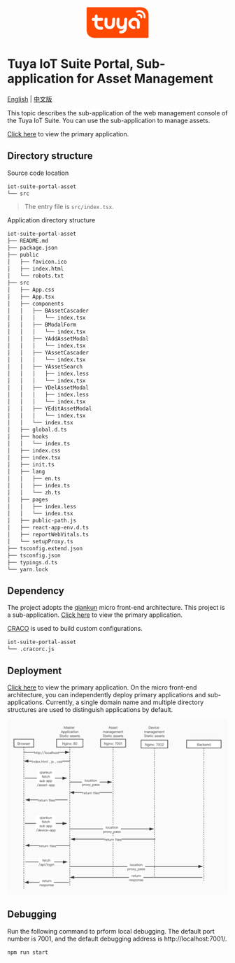 <center><p align="center"><img src="./tuya_logo.png" width="28%" height="28%" /></p></center>

Tuya IoT Suite Portal, Sub-application for Asset Management
===

[English](README.md) | [中文版](README_zh.md)

This topic describes the sub-application of the web management console of the Tuya IoT Suite.
You can use the sub-application to manage assets.

[Click here](https://github.com/tuya/iot-suite-portal) to view the primary application.

## Directory structure

Source code location
```
iot-suite-portal-asset
└── src
```

> The entry file is `src/index.tsx`.

Application directory structure
```
iot-suite-portal-asset
├── README.md
├── package.json
├── public
│   ├── favicon.ico
│   ├── index.html
│   └── robots.txt
├── src
│   ├── App.css
│   ├── App.tsx
│   ├── components
│   │   ├── BAssetCascader
│   │   │   └── index.tsx
│   │   ├── BModalForm
│   │   │   └── index.tsx
│   │   ├── YAddAssetModal
│   │   │   └── index.tsx
│   │   ├── YAssetCascader
│   │   │   └── index.tsx
│   │   ├── YAssetSearch
│   │   │   ├── index.less
│   │   │   └── index.tsx
│   │   ├── YDelAssetModal
│   │   │   ├── index.less
│   │   │   └── index.tsx
│   │   ├── YEditAssetModal
│   │   │   └── index.tsx
│   │   └── index.tsx
│   ├── global.d.ts
│   ├── hooks
│   │   └── index.ts
│   ├── index.css
│   ├── index.tsx
│   ├── init.ts
│   ├── lang
│   │   ├── en.ts
│   │   ├── index.ts
│   │   └── zh.ts
│   ├── pages
│   │   ├── index.less
│   │   └── index.tsx
│   ├── public-path.js
│   ├── react-app-env.d.ts
│   ├── reportWebVitals.ts
│   └── setupProxy.ts
├── tsconfig.extend.json
├── tsconfig.json
├── typings.d.ts
└── yarn.lock
```

## Dependency

The project adopts the [qiankun](https://qiankun.umijs.org/) micro front-end architecture.
This project is a sub-application. [Click here](https://github.com/tuya/iot-suite-portal) to view the primary application.

[CRACO](https://github.com/gsoft-inc/craco) is used to build custom configurations.
```
iot-suite-portal-asset
└── .cracorc.js
```

## Deployment

[Click here](https://github.com/tuya/iot-suite-portal) to view the primary application.
On the micro front-end architecture, you can independently deploy primary applications and sub-applications. Currently, a single domain name and multiple directory structures are used to distinguish applications by default.

![network](./frontend-network.jpg)


## Debugging

Run the following command to prform local debugging. The default port number is 7001, and the default debugging address is http://localhost:7001/.

```
npm run start
```
